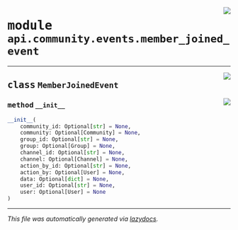 <!-- markdownlint-disable -->

<a href="../../../src/switch/api/community/events/member_joined_event.py#L0"><img align="right" src="https://img.shields.io/badge/-source-cccccc?style=flat-square"/></a>

# <kbd>module</kbd> `api.community.events.member_joined_event`






---

<a href="../../../src/switch/api/community/events/member_joined_event.py#L10"><img align="right" src="https://img.shields.io/badge/-source-cccccc?style=flat-square"/></a>

## <kbd>class</kbd> `MemberJoinedEvent`




<a href="../../../src/switch/api/community/events/member_joined_event.py#L11"><img align="right" src="https://img.shields.io/badge/-source-cccccc?style=flat-square"/></a>

### <kbd>method</kbd> `__init__`

```python
__init__(
    community_id: Optional[str] = None,
    community: Optional[Community] = None,
    group_id: Optional[str] = None,
    group: Optional[Group] = None,
    channel_id: Optional[str] = None,
    channel: Optional[Channel] = None,
    action_by_id: Optional[str] = None,
    action_by: Optional[User] = None,
    data: Optional[dict] = None,
    user_id: Optional[str] = None,
    user: Optional[User] = None
)
```











---

_This file was automatically generated via [lazydocs](https://github.com/ml-tooling/lazydocs)._
